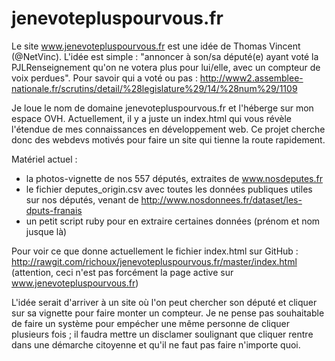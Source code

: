 # jenevotepluspourvous.fr
Le site www.jenevotepluspourvous.fr est une idée de Thomas Vincent (@NetVinc). L'idée est simple : "annoncer à son/sa député(e) ayant voté la PJLRenseignement qu'on ne votera plus pour lui/elle, avec un compteur de voix perdues". Pour savoir qui a voté ou pas : http://www2.assemblee-nationale.fr/scrutins/detail/%28legislature%29/14/%28num%29/1109

Je loue le nom de domaine jenevotepluspourvous.fr et l'héberge sur mon espace OVH. Actuellement, il y a juste un index.html qui vous révèle l'étendue de mes connaissances en développement web. Ce projet cherche donc des webdevs motivés pour faire un site qui tienne la route rapidement.

Matériel actuel :
- la photos-vignette de nos 557 députés, extraites de www.nosdeputes.fr
- le fichier deputes_origin.csv avec toutes les données publiques utiles sur nos députés, venant de http://www.nosdonnees.fr/dataset/les-dputs-franais
- un petit script ruby pour en extraire certaines données (prénom et nom jusque là)

Pour voir ce que donne actuellement le fichier index.html sur GitHub : http://rawgit.com/richoux/jenevotepluspourvous.fr/master/index.html (attention, ceci n'est pas forcément la page active sur www.jenevotepluspourvous.fr)

L'idée serait d'arriver à un site où l'on peut chercher son député et cliquer sur sa vignette pour faire monter un compteur. Je ne pense pas souhaitable de faire un système pour empécher une même personne de cliquer plusieurs fois ; il faudra mettre un disclamer soulignant que cliquer rentre dans une démarche citoyenne et qu'il ne faut pas faire n'importe quoi.

